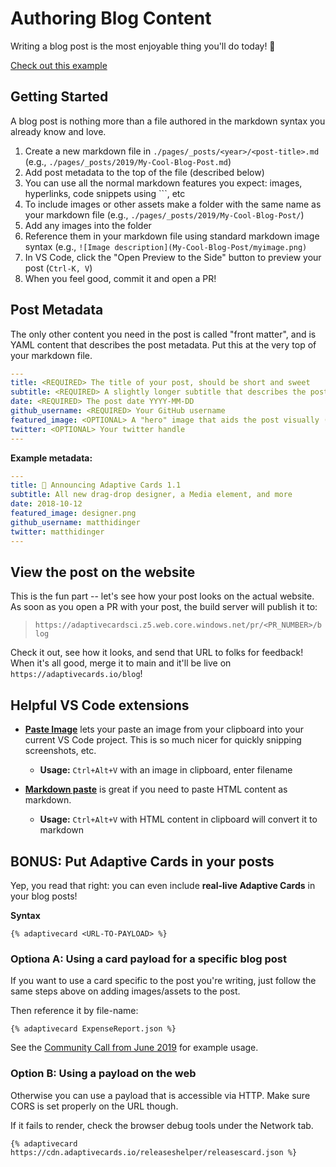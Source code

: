 # Authoring Blog Content

Writing a blog post is the most enjoyable thing you'll do today! 💯

[Check out this example](./pages/_posts/2019/Community-Call-June.md)

## Getting Started

A blog post is nothing more than a file authored in the markdown syntax you already know and love.

1. Create a new markdown file in `./pages/_posts/<year>/<post-title>.md` (e.g., `./pages/_posts/2019/My-Cool-Blog-Post.md`)
2. Add post metadata to the top of the file (described below)
3. You can use all the normal markdown features you expect: images, hyperlinks, code snippets using ```, etc
4. To include images or other assets make a folder with the same name as your markdown file (e.g., `./pages/_posts/2019/My-Cool-Blog-Post/`)
5. Add any images into the folder
6. Reference them in your markdown file using standard markdown image syntax (e.g., `![Image description](My-Cool-Blog-Post/myimage.png)`
7. In VS Code, click the "Open Preview to the Side" button to preview your post (`Ctrl-K, V`)
8. When you feel good, commit it and open a PR!

## Post Metadata

The only other content you need in the post is called "front matter", and is YAML content that describes the post metadata. Put this at the very top of your markdown file.

```yaml
---
title: <REQUIRED> The title of your post, should be short and sweet
subtitle: <REQUIRED> A slightly longer subtitle that describes the post content
date: <REQUIRED> The post date YYYY-MM-DD
github_username: <REQUIRED> Your GitHub username
featured_image: <OPTIONAL> A "hero" image that aids the post visually (approx dimensions 294x172)
twitter: <OPTIONAL> Your twitter handle
---
```

**Example metadata:**

```yaml
---
title: 🎉 Announcing Adaptive Cards 1.1
subtitle: All new drag-drop designer, a Media element, and more
date: 2018-10-12
featured_image: designer.png
github_username: matthidinger
twitter: matthidinger
---
```

## View the post on the website

This is the fun part -- let's see how your post looks on the actual website. As soon as you open a PR with your post, the build server will publish it to:

> `https://adaptivecardsci.z5.web.core.windows.net/pr/<PR_NUMBER>/blog`

Check it out, see how it looks, and send that URL to folks for feedback! When it's all good, merge it to main and it'll be live on `https://adaptivecards.io/blog`!

## Helpful VS Code extensions

- **[Paste Image](https://marketplace.visualstudio.com/items?itemName=mushan.vscode-paste-image)** lets your paste an image from your clipboard into your current VS Code project. This is so much nicer for quickly snipping screenshots, etc. 

  - **Usage:** `Ctrl+Alt+V` with an image in clipboard, enter filename

- **[Markdown paste](https://marketplace.visualstudio.com/items?itemName=telesoho.vscode-markdown-paste-image)** is great if you need to paste HTML content as markdown. 

	- **Usage:** `Ctrl+Alt+V` with HTML content in clipboard will convert it to markdown


## BONUS: Put Adaptive Cards in your posts

Yep, you read that right: you can even include **real-live Adaptive Cards** in your blog posts!

**Syntax**

```
{% adaptivecard <URL-TO-PAYLOAD> %}
```

### Optiona A: Using a card payload for a specific blog post

If you want to use a card specific to the post you're writing, just follow the same steps above on adding images/assets to the post.

Then reference it by file-name:

```
{% adaptivecard ExpenseReport.json %}
```

See the [Community Call from June 2019](./pages/_posts/2019/Community-Call-June.md) for example usage.

### Option B: Using a payload on the web

Otherwise you can use a payload that is accessible via HTTP. Make sure CORS is set properly on the URL though. 

If it fails to render, check the browser debug tools under the Network tab.

```
{% adaptivecard https://cdn.adaptivecards.io/releaseshelper/releasescard.json %}
```
